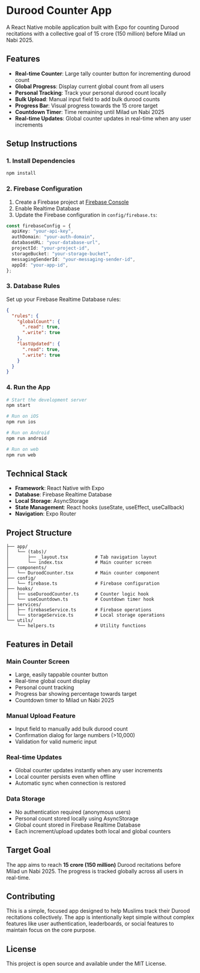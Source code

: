 # Durood Counter App

A React Native mobile application built with Expo for counting Durood recitations with a collective goal of 15 crore (150 million) before Milad un Nabi 2025.

## Features

- **Real-time Counter**: Large tally counter button for incrementing durood count
- **Global Progress**: Display current global count from all users
- **Personal Tracking**: Track your personal durood count locally
- **Bulk Upload**: Manual input field to add bulk durood counts
- **Progress Bar**: Visual progress towards the 15 crore target
- **Countdown Timer**: Time remaining until Milad un Nabi 2025
- **Real-time Updates**: Global counter updates in real-time when any user increments

## Setup Instructions

### 1. Install Dependencies

```bash
npm install
```

### 2. Firebase Configuration

1. Create a Firebase project at [Firebase Console](https://console.firebase.google.com/)
2. Enable Realtime Database
3. Update the Firebase configuration in `config/firebase.ts`:

```typescript
const firebaseConfig = {
  apiKey: "your-api-key",
  authDomain: "your-auth-domain",
  databaseURL: "your-database-url",
  projectId: "your-project-id",
  storageBucket: "your-storage-bucket",
  messagingSenderId: "your-messaging-sender-id",
  appId: "your-app-id",
};
```

### 3. Database Rules

Set up your Firebase Realtime Database rules:

```json
{
  "rules": {
    "globalCount": {
      ".read": true,
      ".write": true
    },
    "lastUpdated": {
      ".read": true,
      ".write": true
    }
  }
}
```

### 4. Run the App

```bash
# Start the development server
npm start

# Run on iOS
npm run ios

# Run on Android
npm run android

# Run on web
npm run web
```

## Technical Stack

- **Framework**: React Native with Expo
- **Database**: Firebase Realtime Database
- **Local Storage**: AsyncStorage
- **State Management**: React hooks (useState, useEffect, useCallback)
- **Navigation**: Expo Router

## Project Structure

```
├── app/
│   └── (tabs)/
│       ├── _layout.tsx          # Tab navigation layout
│       └── index.tsx            # Main counter screen
├── components/
│   └── DuroodCounter.tsx        # Main counter component
├── config/
│   └── firebase.ts              # Firebase configuration
├── hooks/
│   ├── useDuroodCounter.ts      # Counter logic hook
│   └── useCountdown.ts          # Countdown timer hook
├── services/
│   ├── firebaseService.ts       # Firebase operations
│   └── storageService.ts        # Local storage operations
└── utils/
    └── helpers.ts               # Utility functions
```

## Features in Detail

### Main Counter Screen

- Large, easily tappable counter button
- Real-time global count display
- Personal count tracking
- Progress bar showing percentage towards target
- Countdown timer to Milad un Nabi 2025

### Manual Upload Feature

- Input field to manually add bulk durood count
- Confirmation dialog for large numbers (>10,000)
- Validation for valid numeric input

### Real-time Updates

- Global counter updates instantly when any user increments
- Local counter persists even when offline
- Automatic sync when connection is restored

### Data Storage

- No authentication required (anonymous users)
- Personal count stored locally using AsyncStorage
- Global count stored in Firebase Realtime Database
- Each increment/upload updates both local and global counters

## Target Goal

The app aims to reach **15 crore (150 million)** Durood recitations before Milad un Nabi 2025. The progress is tracked globally across all users in real-time.

## Contributing

This is a simple, focused app designed to help Muslims track their Durood recitations collectively. The app is intentionally kept simple without complex features like user authentication, leaderboards, or social features to maintain focus on the core purpose.

## License

This project is open source and available under the MIT License.

